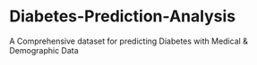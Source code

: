 # Diabetes-Prediction-Analysis
A Comprehensive dataset for predicting Diabetes with Medical &amp; Demographic Data
